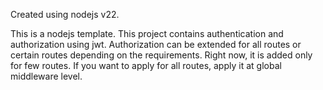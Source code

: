 Created using nodejs v22.

This is a nodejs template.
This project contains authentication and authorization using jwt.
Authorization can be extended for all routes or certain routes depending on the requirements. Right now, it is added only for few routes. If you want to apply for all routes, apply it at global middleware level.
